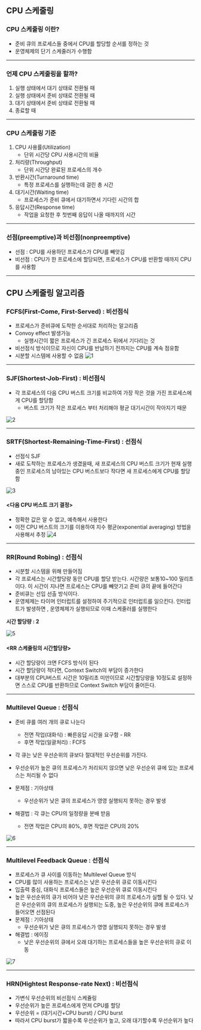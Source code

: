 ## CPU 스케줄링

### CPU 스케줄링 이란?
* 준비 큐의 프로세스들 중에서 CPU를 할당할 순서를 정하는 것
* 운영체제의 단기 스케줄러가 수행함

---
### 언제 CPU 스케줄링을 할까?
1. 실행 상태에서 대기 상태로 전환될 때
2. 실행 상태에서 준비 상태로 전환될 때
3. 대기 상태에서 준비 상태로 전환될 때
4. 종료할 때

---
### CPU 스케줄링 기준
1. CPU 사용률(Utilization)
	* 단위 시간당 CPU 사용시간의 비율
2. 처리량(Throughput)
   * 단위 시간당 완료된 프로세스의 개수
3. 반환시간(Turnaround time)
   * 특정 프로세스를 실행하는데 걸린 총 시간
4. 대기시간(Waiting time)
   * 프로세스가 준비 큐에서 대기하면서 기다린 시간의 합
5. 응답시간(Response time)
   * 작업을 요청한 후 첫번째 응답이 나올 때까지의 시간


---
### 선점(preemptive)과 비선점(nonpreemptive)
* 선점 : CPU를 사용하던 프로세스가 CPU를 빼앗김
* 비선점 : CPU가 한 프로세스에 할당되면, 프로세스가 CPU를 반환할 때까지 CPU를 사용함

---
## CPU 스케줄링 알고리즘

### FCFS(First-Come, First-Served) : 비선점식
* 프로세스가 준비큐에 도착한 순서대로 처리하는 알고리즘
* Convoy effect 발생가능
  * 실행시간이 짧은 프로세스가 긴 프로세스 뒤에서 기다리는 것
* 비선점식 방식이므로 자신이 CPU를 반납하기 전까지는 CPU를 계속 점유함
* 시분할 시스템에 사용할 수 없음
![1](https://user-images.githubusercontent.com/54322066/93329489-3c422600-f858-11ea-87f9-710c8b19618f.PNG)

---
### SJF(Shortest-Job-First) : 비선점식

* 각 프로세스의 다음 CPU 버스트 크기를 비교하여 가장 작은 것을 가진 프로세스에게 CPU를 할당함
	* 버스트 크기가 작은 프로세스 부터 처리해야 평균 대기시간이 작아지기 때문

 ![2](https://user-images.githubusercontent.com/54322066/93329490-3cdabc80-f858-11ea-9aa4-d5b918f9b409.PNG)

---
### SRTF(Shortest-Remaining-Time-First) : 선점식

* 선점식 SJF
* 새로 도착하는 프로세스가 생겼을때, 새 프로세스의 CPU 버스트 크기가 현재 실행 중인 프로세스의 남아있는 CPU 버스트보다 작다면 새 프로세스에게 CPU를 할당함

![3](https://user-images.githubusercontent.com/54322066/93329491-3cdabc80-f858-11ea-83a0-6ae2ee48960e.PNG)

#### <다음 CPU 버스트 크기 결정>
* 정확한 값은 알 수 없고, 예측해서 사용한다
* 이전 CPU 버스트의 크기를 이용하여 지수 평균(exponential averaging) 방법을 사용해서 추정
![4](https://user-images.githubusercontent.com/54322066/93329492-3d735300-f858-11ea-9525-ffa772614230.PNG)

----
### RR(Round Robing) : 선점식
* 시분할 시스템을 위해 만들어짐
* 각 프로세스는 시간할당량 동안 CPU를 할당 받는다. 시간량은 보통10~100 밀리초이다. 이 시간이 지나면 프로세스는 CPU를 빼앗기고 준비 큐의 끝에 들어간다
* 준비큐는 선입 선출 방식이다.
* 운영체제는 타이머 인터럽트를 설정하여 주기적으로 인터럽트를 일으킨다. 인터럽트가 발생하면 , 운영체제가 실행되므로 이때 스케줄러를 실행한다

**시간 할당량 : 2**

![5](https://user-images.githubusercontent.com/54322066/93329494-3d735300-f858-11ea-8a17-bf1580f2266f.PNG)

#### <RR 스케줄링의 시간할당량>
* 시간 할당량이 크면 FCFS 방식이 된다
* 시간 할당량이 적다면, Context Switch의 부담이 증가한다
* 대부분의 CPU버스트 시간은 10밀리초 미만이므로 시간할당량을 10정도로 설정하면 스스로 CPU를 반환하므로 Context Switch 부담이 줄어든다.

---
### Multilevel Queue : 선점식
* 준비 큐를 여러 개의 큐로 나눈다
	* 전면 작업(대화식) : 빠른응답 시간을 요구함 - RR
	* 후면 작업(일괄처리) : FCFS
* 각 큐는 낮은 우선순위의 큐보다 절대적인 우선순위를 가진다.
* 우선순위가 높은 큐의 프로세스가 처리되지 않으면 낮은 우선순위 큐에 있는 프로세스는 처리될 수 없다
* 문제점 : 기아상태
	* 우선순위가 낮은 큐의 프로세스가 영영 실행되지 못하는 경우 발생 
* 해결법 : 각 큐는 CPU의 일정량을 분배 받음
	
	* 전면 작업은 CPU의 80%, 후면 작업은 CPU의 20%

![6](https://user-images.githubusercontent.com/54322066/93329497-3e0be980-f858-11ea-8b26-209435679b0c.PNG)

---
### Multilevel Feedback Queue : 선점식

* 프로세스가 큐 사이를 이동하는 Multilevel Queue 방식
* CPU를 많이 사용하는 프로세스는 낮은 우선순위 큐로 이동시킨다
* 입출력 중심, 대화식 프로세스들은 높은 우선순위 큐로 이동시킨다
* 높은 우선순위의 큐가 비어야 낮은 우선순위의 큐의 프로세스가 실핼 될 수 있다. 낮은 우선순위의 큐의 프로세스가 실행되는 도중, 높은 우선순위의 큐에 프로세스가 들어오면 선점된다
* 문제점 : 기아상태
	* 우선순위가 낮은 큐의 프로세스가 영영 실행되지 못하는 경우 발생 
* 해결법 : 에이징
	* 낮은 우선순위의 큐에서 오래 대기하는 프로세스들을 높은 우선순위의 큐로 이동

![7](https://user-images.githubusercontent.com/54322066/93329499-3e0be980-f858-11ea-9de9-cecdec7e11bf.PNG)

---
### HRN(Hightest Response-rate Next) : 비선점식
* 가변식 우선순위의 비선점식 스케쥴링
* 우선순위가 높은 프로세스에게 먼저 CPU를 할당
* 우선순위 = (대기시간+CPU burst) / CPU burst
* 따라서 CPU burst가 짧을수록 우선순위가 높고, 오래 대기할수록 우선순위가 높다

